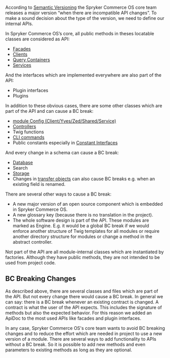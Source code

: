 According to [Semantic Versioning](http://semver.org/) the Spryker Commerce OS core team releases a major version “when there are incompatible API changes”. To make a sound decision about the type of the version, we need to define our internal APIs.

In Spryker Commerce OS’s core, all public methods in theses locatable classes are considered as API:

* [Facades](https://documentation.spryker.com/zed/business_layer/facade/facade.htm)
* [Clients](https://documentation.spryker.com/yves/client.htm)
* [Query Containers](https://documentation.spryker.com/zed/persistence_layer/query_container.htm)
* [Services](https://documentation.spryker.com/resources_and_developer_tools/service.htm)

And the interfaces which are implemented everywhere are also part of the API:

* Plugin interfaces
* Plugins

In addition to these obvious cases, there are some other classes which are part of the API and can cause a BC break:

* [module Config (Client/Yves/Zed/Shared/Service)](https://documentation.spryker.com/resources_and_developer_tools/configuration-management.htm#Bundleconfig)
* [Controllers](https://documentation.spryker.com/zed/controllers-actions.htm)
* Twig functions
* [CLI commands](https://documentation.spryker.com/resources_and_developer_tools/console-commands.htm)
* Public constants especially in [Constant Interfaces](https://documentation.spryker.com/resources_and_developer_tools/configuration-management.htm#Constantinterfaces)

And every change in a schema can cause a BC break:

* [Database](https://documentation.spryker.com/zed/persistence_layer/database_schema_definition.htm)
* Search
* [Storage](https://documentation.spryker.com/yves/redis-as-kv.htm)
* Changes in [transfer objects](https://documentation.spryker.com/tutorials/howtos/ht-use-transfer-objects-201903.htm) can also cause BC breaks e.g. when an existing field is renamed.

There are several other ways to cause a BC break:

* A new major version of an open source component which is embedded in Spryker Commerce OS.
* A new glossary key (because there is no translation in the project).
* The whole software design is part of the API. These modules are marked as Engine. E.g. it would be a global BC break if we would enforce another structure of Twig templates for all modules or require another directory structure for modules or change a method in the abstract controller.

Not part of the API are all module-internal classes which are instantiated by factories. Although they have public methods, they are not intended to be used from project code.

## BC Breaking Changes

As described above, there are several classes and files which are part of the API. But not every change there would cause a BC break. In general we can say: there is a BC break whenever an existing contract is changed. A contract is what the user of the API expects. This includes the signature of methods but also the expected behavior. For this reason we added an ApiDoc to the most used APIs like facades and plugin interfaces.

In any case, Spryker Commerce OS's core team wants to avoid BC breaking changes and to reduce the effort which are needed in project to use a new version of a module. There are several ways to add functionality to APIs without a BC break. So it is possible to add new methods and even parameters to existing methods as long as they are optional.